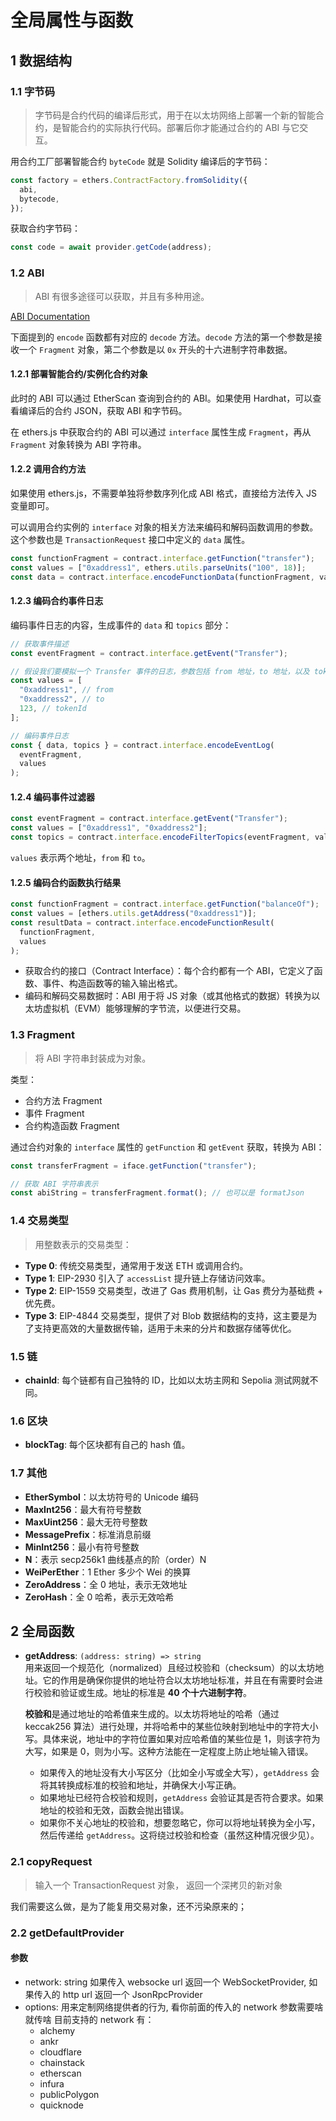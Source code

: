 # 全局属性与函数

## 1 数据结构

### 1.1 字节码

> 字节码是合约代码的编译后形式，用于在以太坊网络上部署一个新的智能合约，是智能合约的实际执行代码。部署后你才能通过合约的 ABI 与它交互。

用合约工厂部署智能合约 `byteCode` 就是 Solidity 编译后的字节码：

```javascript
const factory = ethers.ContractFactory.fromSolidity({
  abi,
  bytecode,
});
```

获取合约字节码：

```javascript
const code = await provider.getCode(address);
```

### 1.2 ABI

> ABI 有很多途径可以获取，并且有多种用途。

[ABI Documentation](https://docs.ethers.org/v6/api/abi/#Interface)

下面提到的 `encode` 函数都有对应的 `decode` 方法。`decode` 方法的第一个参数是接收一个 `Fragment` 对象，第二个参数是以 `0x` 开头的十六进制字符串数据。

#### 1.2.1 部署智能合约/实例化合约对象

此时的 ABI 可以通过 EtherScan 查询到合约的 ABI。如果使用 Hardhat，可以查看编译后的合约 JSON，获取 ABI 和字节码。

在 ethers.js 中获取合约的 ABI 可以通过 `interface` 属性生成 `Fragment`，再从 `Fragment` 对象转换为 ABI 字符串。

#### 1.2.2 调用合约方法

如果使用 ethers.js，不需要单独将参数序列化成 ABI 格式，直接给方法传入 JS 变量即可。

可以调用合约实例的 `interface` 对象的相关方法来编码和解码函数调用的参数。这个参数也是 `TransactionRequest` 接口中定义的 `data` 属性。

```javascript
const functionFragment = contract.interface.getFunction("transfer");
const values = ["0xaddress1", ethers.utils.parseUnits("100", 18)];
const data = contract.interface.encodeFunctionData(functionFragment, values);
```

#### 1.2.3 编码合约事件日志

编码事件日志的内容，生成事件的 `data` 和 `topics` 部分：

```javascript
// 获取事件描述
const eventFragment = contract.interface.getEvent("Transfer");

// 假设我们要模拟一个 Transfer 事件的日志，参数包括 from 地址，to 地址，以及 tokenId
const values = [
  "0xaddress1", // from
  "0xaddress2", // to
  123, // tokenId
];

// 编码事件日志
const { data, topics } = contract.interface.encodeEventLog(
  eventFragment,
  values
);
```

#### 1.2.4 编码事件过滤器

```javascript
const eventFragment = contract.interface.getEvent("Transfer");
const values = ["0xaddress1", "0xaddress2"];
const topics = contract.interface.encodeFilterTopics(eventFragment, values);
```

`values` 表示两个地址，`from` 和 `to`。

#### 1.2.5 编码合约函数执行结果

```javascript
const functionFragment = contract.interface.getFunction("balanceOf");
const values = [ethers.utils.getAddress("0xaddress1")];
const resultData = contract.interface.encodeFunctionResult(
  functionFragment,
  values
);
```

- 获取合约的接口（Contract Interface）：每个合约都有一个 ABI，它定义了函数、事件、构造函数等的输入输出格式。
- 编码和解码交易数据时：ABI 用于将 JS 对象（或其他格式的数据）转换为以太坊虚拟机（EVM）能够理解的字节流，以便进行交易。

### 1.3 Fragment

> 将 ABI 字符串封装成为对象。

类型：

- 合约方法 Fragment
- 事件 Fragment
- 合约构造函数 Fragment

通过合约对象的 `interface` 属性的 `getFunction` 和 `getEvent` 获取，转换为 ABI：

```javascript
const transferFragment = iface.getFunction("transfer");

// 获取 ABI 字符串表示
const abiString = transferFragment.format(); // 也可以是 formatJson
```

### 1.4 交易类型

> 用整数表示的交易类型：

- **Type 0**: 传统交易类型，通常用于发送 ETH 或调用合约。
- **Type 1**: EIP-2930 引入了 `accessList` 提升链上存储访问效率。
- **Type 2**: EIP-1559 交易类型，改进了 Gas 费用机制，让 Gas 费分为基础费 + 优先费。
- **Type 3**: EIP-4844 交易类型，提供了对 Blob 数据结构的支持，这主要是为了支持更高效的大量数据传输，适用于未来的分片和数据存储等优化。

### 1.5 链

- **chainId**: 每个链都有自己独特的 ID，比如以太坊主网和 Sepolia 测试网就不同。

### 1.6 区块

- **blockTag**: 每个区块都有自己的 hash 值。

### 1.7 其他

- **EtherSymbol**：以太坊符号的 Unicode 编码
- **MaxInt256**：最大有符号整数
- **MaxUint256**：最大无符号整数
- **MessagePrefix**：标准消息前缀
- **MinInt256**：最小有符号整数
- **N**：表示 secp256k1 曲线基点的阶（order）N
- **WeiPerEther**：1 Ether 多少个 Wei 的换算
- **ZeroAddress**：全 0 地址，表示无效地址
- **ZeroHash**：全 0 哈希，表示无效哈希

## 2 全局函数

- **getAddress**: `(address: string) => string`  
  用来返回一个规范化（normalized）且经过校验和（checksum）的以太坊地址。它的作用是确保你提供的地址符合以太坊地址标准，并且在有需要时会进行校验和验证或生成。地址的标准是 **40 个十六进制字符**。

  **校验和**是通过地址的哈希值来生成的。以太坊将地址的哈希（通过 keccak256 算法）进行处理，并将哈希中的某些位映射到地址中的字符大小写。具体来说，地址中的字符位置如果对应哈希值的某些位是 1，则该字符为大写，如果是 0，则为小写。这种方法能在一定程度上防止地址输入错误。

  - 如果传入的地址没有大小写区分（比如全小写或全大写），`getAddress` 会将其转换成标准的校验和地址，并确保大小写正确。
  - 如果地址已经符合校验和规则，`getAddress` 会验证其是否符合要求。如果地址的校验和无效，函数会抛出错误。
  - 如果你不关心地址的校验和，想要忽略它，你可以将地址转换为全小写，然后传递给 `getAddress`。这将绕过校验和检查（虽然这种情况很少见）。

### 2.1 copyRequest

> 输入一个 TransactionRequest 对象， 返回一个深拷贝的新对象

我们需要这么做，是为了能复用交易对象，还不污染原来的；

### 2.2 getDefaultProvider

#### 参数

- network: string 如果传入 websocke url 返回一个 WebSocketProvider, 如果传入的 http url 返回一个 JsonRpcProvider
- options: 用来定制网络提供者的行为, 看你前面的传入的 network 参数需要啥就传啥
  目前支持的 network 有：
  - alchemy
  - ankr
  - cloudflare
  - chainstack
  - etherscan
  - infura
  - publicPolygon
  - quicknode
